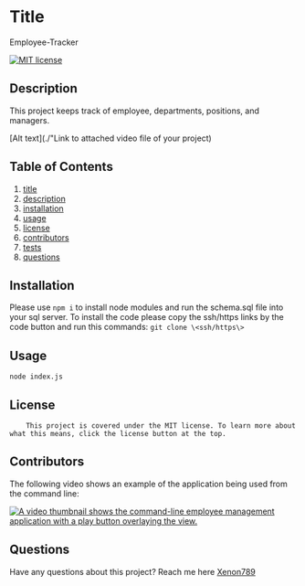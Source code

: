 # Title
Employee-Tracker

[![MIT license](https://img.shields.io/badge/license-MIT-blue.svg)](https://lbesson.mit-license.org/)
    
## Description
This project keeps track of employee, departments, positions, and managers. 
    
[Alt text](./"Link to attached video file of your project)
    
## Table of Contents
1.  [title](#title)
2.  [description](#description)
3.  [installation](#installation)
4.  [usage](#usage)
5.  [license](#license)
6.  [contributors](#contributors)
7.  [tests](#tests)
8.  [questions](#questions)
    
## Installation
Please use ```npm i``` to install node modules and run the schema.sql file into your sql server.
To install the code please copy the ssh/https links by the code button and run this commands: ```git clone \<ssh/https\>```
    
## Usage
```node index.js```
    
## License
        This project is covered under the MIT license. To learn more about what this means, click the license button at the top.
    
## Contributors

The following video shows an example of the application being used from the command line:

[![A video thumbnail shows the command-line employee management application with a play button overlaying the view.](./Assets/12-sql-homework-video-thumbnail.png)](https://2u-20.wistia.com/medias/2lnle7xnpk)

    
## Questions
Have any questions about this project? Reach me here
[Xenon789](https://github.com/Xenon789)
